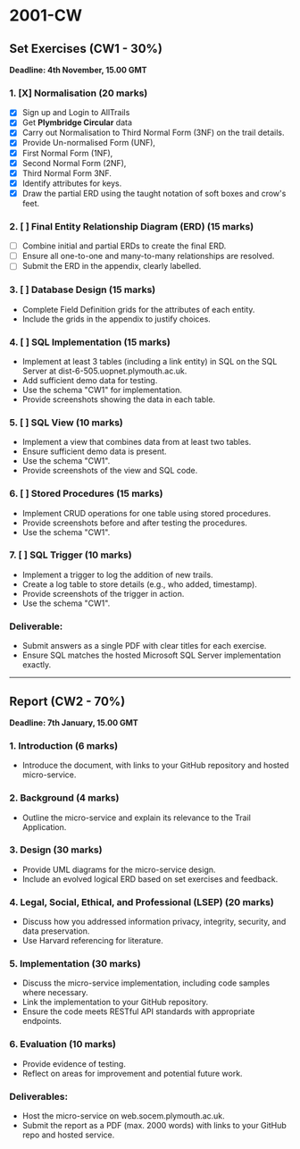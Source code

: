 # 2001-CW

## Set Exercises (CW1 - 30%)

**Deadline: 4th November, 15.00 GMT**

### 1.  [X] Normalisation (20 marks)

- [X] Sign up and Login to AllTrails
- [X] Get **Plymbridge Circular** data
- [X] Carry out Normalisation to Third Normal Form (3NF) on the trail details.
- [X] Provide Un-normalised Form (UNF),
- [X] First Normal Form (1NF),
- [X] Second Normal Form (2NF),
- [X] Third Normal Form 3NF.
- [X] Identify attributes for keys.
- [X] Draw the partial ERD using the taught notation of soft boxes and crow's feet.

### 2. [ ] Final Entity Relationship Diagram (ERD) (15 marks)

- [ ] Combine initial and partial ERDs to create the final ERD.
- [ ] Ensure all one-to-one and many-to-many relationships are resolved.
- [ ] Submit the ERD in the appendix, clearly labelled.

### 3. [ ] Database Design (15 marks)

- Complete Field Definition grids for the attributes of each entity.
- Include the grids in the appendix to justify choices.

### 4. [ ] SQL Implementation (15 marks)

- Implement at least 3 tables (including a link entity) in SQL on the SQL Server at dist-6-505.uopnet.plymouth.ac.uk.
- Add sufficient demo data for testing.
- Use the schema "CW1" for implementation.
- Provide screenshots showing the data in each table.

### 5. [ ] SQL View (10 marks)

- Implement a view that combines data from at least two tables.
- Ensure sufficient demo data is present.
- Use the schema "CW1".
- Provide screenshots of the view and SQL code.

### 6. [ ] Stored Procedures (15 marks)

- Implement CRUD operations for one table using stored procedures.
- Provide screenshots before and after testing the procedures.
- Use the schema "CW1".

### 7. [ ] SQL Trigger (10 marks)

- Implement a trigger to log the addition of new trails.
- Create a log table to store details (e.g., who added, timestamp).
- Provide screenshots of the trigger in action.
- Use the schema "CW1".

### Deliverable:

- Submit answers as a single PDF with clear titles for each exercise.
- Ensure SQL matches the hosted Microsoft SQL Server implementation exactly.

---

## Report (CW2 - 70%)

**Deadline: 7th January, 15.00 GMT**

### 1. Introduction (6 marks)

- Introduce the document, with links to your GitHub repository and hosted micro-service.

### 2. Background (4 marks)

- Outline the micro-service and explain its relevance to the Trail Application.

### 3. Design (30 marks)

- Provide UML diagrams for the micro-service design.
- Include an evolved logical ERD based on set exercises and feedback.

### 4. Legal, Social, Ethical, and Professional (LSEP) (20 marks)

- Discuss how you addressed information privacy, integrity, security, and data preservation.
- Use Harvard referencing for literature.

### 5. Implementation (30 marks)

- Discuss the micro-service implementation, including code samples where necessary.
- Link the implementation to your GitHub repository.
- Ensure the code meets RESTful API standards with appropriate endpoints.

### 6. Evaluation (10 marks)

- Provide evidence of testing.
- Reflect on areas for improvement and potential future work.

### Deliverables:

- Host the micro-service on web.socem.plymouth.ac.uk.
- Submit the report as a PDF (max. 2000 words) with links to your GitHub repo and hosted service.
